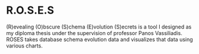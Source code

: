 # R.O.S.E.S
(R)evealing (O)bscure (S)chema (E)volution (S)ecrets is a tool I designed as my diploma thesis under the supervision of professor Panos Vassiliadis. ROSES takes database schema evolution data and visualizes that data using various charts.
